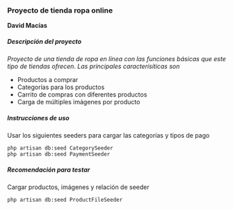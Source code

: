 ### Proyecto de tienda ropa online

**David Macías**

##### Descripción del proyecto
_Proyecto de una tienda de ropa en línea con las funciones básicas que este tipo de tiendas ofrecen. Las principales caracterísiticas son_

- Productos a comprar
- Categorías para los productos
- Carrito de compras con diferentes productos
- Carga de múltiples imágenes por producto

##### Instrucciones de uso

Usar los siguientes seeders para cargar las categorías y tipos de pago

```
php artisan db:seed CategorySeeder
php artisan db:seed PaymentSeeder
```

##### Recomendación para testar
Cargar productos, imágenes y relación de seeder
```
php artisan db:seed ProductFileSeeder
```